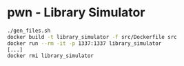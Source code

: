 # pwn - Library Simulator

```sh
./gen_files.sh
docker build -t library_simulator -f src/Dockerfile src
docker run --rm -it -p 1337:1337 library_simulator
[...]
docker rmi library_simulator
```
